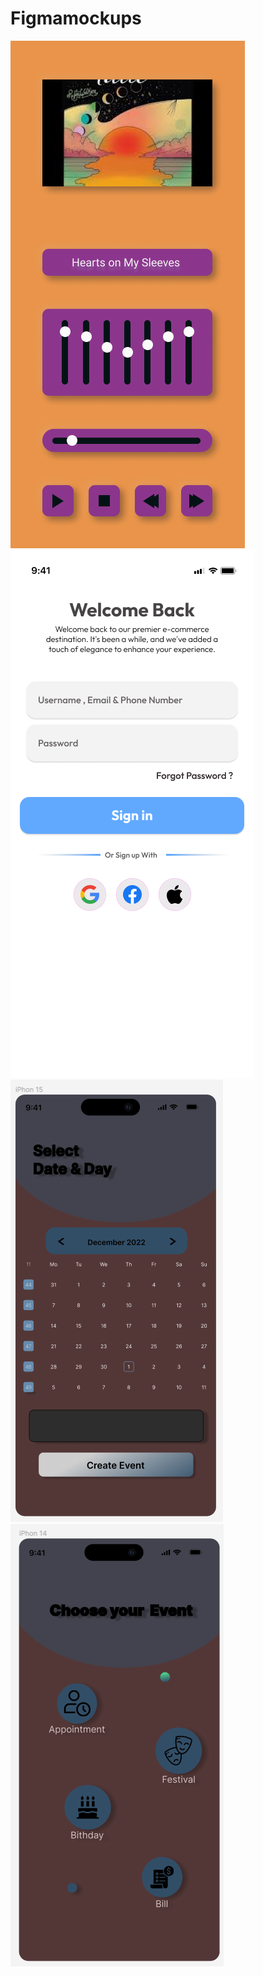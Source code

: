# Figmamockups

![screenshot](MusicPage.png)
![screenshot](Image.png)
![screenshot](Event_1.png)
![screenshot](Event_2.png)
